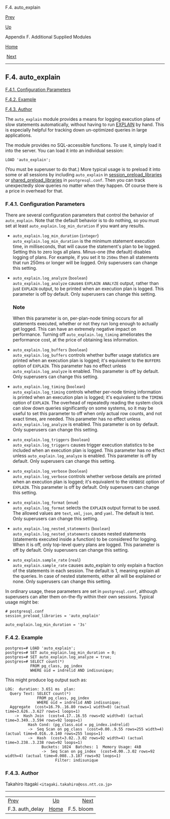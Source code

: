 <div class="navheader" data-xmlns="http://www.w3.org/TR/xhtml1/transitional">

F.4. auto\_explain

</div>

[Prev](auth-delay.html "F.3. auth_delay") 

[Up](contrib.html "Appendix F. Additional Supplied Modules")

Appendix F. Additional Supplied Modules

[Home](index.html "PostgreSQL 10.3 Documentation")

 [Next](bloom.html "F.5. bloom")

-----

<div id="AUTO-EXPLAIN" class="sect1">

<div class="titlepage">

<div>

<div>

## F.4. auto\_explain

</div>

</div>

</div>

<div class="toc">

<span class="sect2">[F.4.1. Configuration
Parameters](auto-explain.html#id-1.11.7.13.5)</span>

<span class="sect2">[F.4.2.
Example](auto-explain.html#id-1.11.7.13.6)</span>

<span class="sect2">[F.4.3.
Author](auto-explain.html#id-1.11.7.13.7)</span>

</div>

<span id="id-1.11.7.13.2" class="indexterm"></span>

The `auto_explain` module provides a means for logging execution plans
of slow statements automatically, without having to run
[<span class="refentrytitle">EXPLAIN</span>](sql-explain.html "EXPLAIN")
by hand. This is especially helpful for tracking down un-optimized
queries in large applications.

The module provides no SQL-accessible functions. To use it, simply load
it into the server. You can load it into an individual session:

``` programlisting
LOAD 'auto_explain';
```

(You must be superuser to do that.) More typical usage is to preload it
into some or all sessions by including `auto_explain` in
[session\_preload\_libraries](runtime-config-client.html#GUC-SESSION-PRELOAD-LIBRARIES)
or
[shared\_preload\_libraries](runtime-config-client.html#GUC-SHARED-PRELOAD-LIBRARIES)
in `postgresql.conf`. Then you can track unexpectedly slow queries no
matter when they happen. Of course there is a price in overhead for
that.

<div id="id-1.11.7.13.5" class="sect2">

<div class="titlepage">

<div>

<div>

### F.4.1. Configuration Parameters

</div>

</div>

</div>

There are several configuration parameters that control the behavior of
`auto_explain`. Note that the default behavior is to do nothing, so you
must set at least `auto_explain.log_min_duration` if you want any
results.

<div class="variablelist">

  - <span class="term"> `auto_explain.log_min_duration` (`integer`)
    <span id="id-1.11.7.13.5.3.1.1.3" class="indexterm"></span>
    </span>  
    `auto_explain.log_min_duration` is the minimum statement execution
    time, in milliseconds, that will cause the statement's plan to be
    logged. Setting this to zero logs all plans. Minus-one (the default)
    disables logging of plans. For example, if you set it to `250ms`
    then all statements that run 250ms or longer will be logged. Only
    superusers can change this setting.

  - <span class="term"> `auto_explain.log_analyze` (`boolean`)
    <span id="id-1.11.7.13.5.3.2.1.3" class="indexterm"></span>
    </span>  
    `auto_explain.log_analyze` causes `EXPLAIN ANALYZE` output, rather
    than just `EXPLAIN` output, to be printed when an execution plan is
    logged. This parameter is off by default. Only superusers can change
    this setting.
    
    <div class="note">
    
    ### Note
    
    When this parameter is on, per-plan-node timing occurs for all
    statements executed, whether or not they run long enough to actually
    get logged. This can have an extremely negative impact on
    performance. Turning off `auto_explain.log_timing` ameliorates the
    performance cost, at the price of obtaining less information.
    
    </div>

  - <span class="term"> `auto_explain.log_buffers` (`boolean`)
    <span id="id-1.11.7.13.5.3.3.1.3" class="indexterm"></span>
    </span>  
    `auto_explain.log_buffers` controls whether buffer usage statistics
    are printed when an execution plan is logged; it's equivalent to the
    `BUFFERS` option of `EXPLAIN`. This parameter has no effect unless
    `auto_explain.log_analyze` is enabled. This parameter is off by
    default. Only superusers can change this setting.

  - <span class="term"> `auto_explain.log_timing` (`boolean`)
    <span id="id-1.11.7.13.5.3.4.1.3" class="indexterm"></span>
    </span>  
    `auto_explain.log_timing` controls whether per-node timing
    information is printed when an execution plan is logged; it's
    equivalent to the `TIMING` option of `EXPLAIN`. The overhead of
    repeatedly reading the system clock can slow down queries
    significantly on some systems, so it may be useful to set this
    parameter to off when only actual row counts, and not exact times,
    are needed. This parameter has no effect unless
    `auto_explain.log_analyze` is enabled. This parameter is on by
    default. Only superusers can change this setting.

  - <span class="term"> `auto_explain.log_triggers` (`boolean`)
    <span id="id-1.11.7.13.5.3.5.1.3" class="indexterm"></span>
    </span>  
    `auto_explain.log_triggers` causes trigger execution statistics to
    be included when an execution plan is logged. This parameter has no
    effect unless `auto_explain.log_analyze` is enabled. This parameter
    is off by default. Only superusers can change this setting.

  - <span class="term"> `auto_explain.log_verbose` (`boolean`)
    <span id="id-1.11.7.13.5.3.6.1.3" class="indexterm"></span>
    </span>  
    `auto_explain.log_verbose` controls whether verbose details are
    printed when an execution plan is logged; it's equivalent to the
    `VERBOSE` option of `EXPLAIN`. This parameter is off by default.
    Only superusers can change this setting.

  - <span class="term"> `auto_explain.log_format` (`enum`)
    <span id="id-1.11.7.13.5.3.7.1.3" class="indexterm"></span>
    </span>  
    `auto_explain.log_format` selects the `EXPLAIN` output format to be
    used. The allowed values are `text`, `xml`, `json`, and `yaml`. The
    default is text. Only superusers can change this setting.

  - <span class="term"> `auto_explain.log_nested_statements` (`boolean`)
    <span id="id-1.11.7.13.5.3.8.1.3" class="indexterm"></span>
    </span>  
    `auto_explain.log_nested_statements` causes nested statements
    (statements executed inside a function) to be considered for
    logging. When it is off, only top-level query plans are logged. This
    parameter is off by default. Only superusers can change this
    setting.

  - <span class="term"> `auto_explain.sample_rate` (`real`)
    <span id="id-1.11.7.13.5.3.9.1.3" class="indexterm"></span>
    </span>  
    `auto_explain.sample_rate` causes auto\_explain to only explain a
    fraction of the statements in each session. The default is 1,
    meaning explain all the queries. In case of nested statements,
    either all will be explained or none. Only superusers can change
    this setting.

</div>

In ordinary usage, these parameters are set in `postgresql.conf`,
although superusers can alter them on-the-fly within their own sessions.
Typical usage might be:

``` programlisting
# postgresql.conf
session_preload_libraries = 'auto_explain'

auto_explain.log_min_duration = '3s'
```

</div>

<div id="id-1.11.7.13.6" class="sect2">

<div class="titlepage">

<div>

<div>

### F.4.2. Example

</div>

</div>

</div>

``` programlisting
postgres=# LOAD 'auto_explain';
postgres=# SET auto_explain.log_min_duration = 0;
postgres=# SET auto_explain.log_analyze = true;
postgres=# SELECT count(*)
           FROM pg_class, pg_index
           WHERE oid = indrelid AND indisunique;
```

This might produce log output such as:

``` screen
LOG:  duration: 3.651 ms  plan:
  Query Text: SELECT count(*)
              FROM pg_class, pg_index
              WHERE oid = indrelid AND indisunique;
  Aggregate  (cost=16.79..16.80 rows=1 width=0) (actual time=3.626..3.627 rows=1 loops=1)
    ->  Hash Join  (cost=4.17..16.55 rows=92 width=0) (actual time=3.349..3.594 rows=92 loops=1)
          Hash Cond: (pg_class.oid = pg_index.indrelid)
          ->  Seq Scan on pg_class  (cost=0.00..9.55 rows=255 width=4) (actual time=0.016..0.140 rows=255 loops=1)
          ->  Hash  (cost=3.02..3.02 rows=92 width=4) (actual time=3.238..3.238 rows=92 loops=1)
                Buckets: 1024  Batches: 1  Memory Usage: 4kB
                ->  Seq Scan on pg_index  (cost=0.00..3.02 rows=92 width=4) (actual time=0.008..3.187 rows=92 loops=1)
                      Filter: indisunique
```

</div>

<div id="id-1.11.7.13.7" class="sect2">

<div class="titlepage">

<div>

<div>

### F.4.3. Author

</div>

</div>

</div>

Takahiro Itagaki `<itagaki.takahiro@oss.ntt.co.jp>`

</div>

</div>

<div class="navfooter">

-----

|                         |                    |                    |
| :---------------------- | :----------------: | -----------------: |
| [Prev](auth-delay.html) | [Up](contrib.html) | [Next](bloom.html) |
| F.3. auth\_delay        | [Home](index.html) |         F.5. bloom |

</div>
